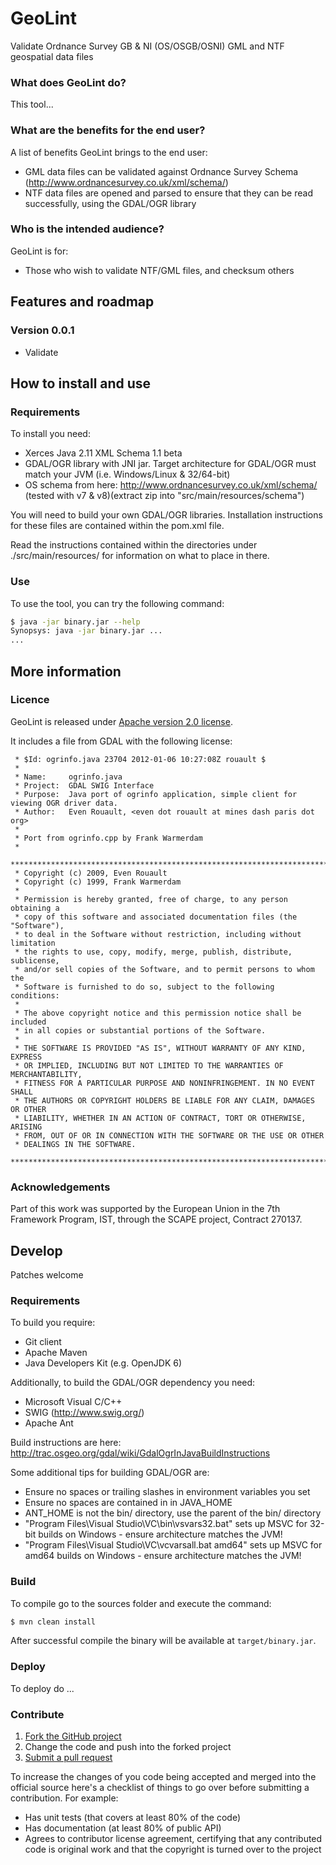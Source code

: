 # GeoLint

Validate Ordnance Survey GB & NI (OS/OSGB/OSNI) GML and NTF geospatial data files

### What does GeoLint do?

This tool...

### What are the benefits for the end user?

A list of benefits GeoLint brings to the end user:

* GML data files can be validated against Ordnance Survey Schema (http://www.ordnancesurvey.co.uk/xml/schema/)
* NTF data files are opened and parsed to ensure that they can be read successfully, using the GDAL/OGR library

### Who is the intended audience?

GeoLint is for:

* Those who wish to validate NTF/GML files, and checksum others
 
## Features and roadmap

### Version 0.0.1

* Validate 

## How to install and use

### Requirements

To install you need:

* Xerces Java 2.11 XML Schema 1.1 beta
* GDAL/OGR library with JNI jar. Target architecture for GDAL/OGR  must match your JVM (i.e. Windows/Linux & 32/64-bit)
* OS schema from here: http://www.ordnancesurvey.co.uk/xml/schema/ (tested with v7 & v8)(extract zip into "src/main/resources/schema")

You will need to build your own GDAL/OGR libraries. Installation instructions for these files are contained within the pom.xml file.

Read the instructions contained within the directories under ./src/main/resources/ for information on what to place in there.

### Use

To use the tool, you can try the following command:
```bash
$ java -jar binary.jar --help
Synopsys: java -jar binary.jar ...
...
```

## More information

### Licence

GeoLint is released under [Apache version 2.0 license](LICENSE.txt).

It includes a file from GDAL with the following license:

```/******************************************************************************
 * $Id: ogrinfo.java 23704 2012-01-06 10:27:08Z rouault $
 *
 * Name:     ogrinfo.java
 * Project:  GDAL SWIG Interface
 * Purpose:  Java port of ogrinfo application, simple client for viewing OGR driver data.
 * Author:   Even Rouault, <even dot rouault at mines dash paris dot org>
 *
 * Port from ogrinfo.cpp by Frank Warmerdam
 *
 ******************************************************************************
 * Copyright (c) 2009, Even Rouault
 * Copyright (c) 1999, Frank Warmerdam
 *
 * Permission is hereby granted, free of charge, to any person obtaining a
 * copy of this software and associated documentation files (the "Software"),
 * to deal in the Software without restriction, including without limitation
 * the rights to use, copy, modify, merge, publish, distribute, sublicense,
 * and/or sell copies of the Software, and to permit persons to whom the
 * Software is furnished to do so, subject to the following conditions:
 *
 * The above copyright notice and this permission notice shall be included
 * in all copies or substantial portions of the Software.
 *
 * THE SOFTWARE IS PROVIDED "AS IS", WITHOUT WARRANTY OF ANY KIND, EXPRESS
 * OR IMPLIED, INCLUDING BUT NOT LIMITED TO THE WARRANTIES OF MERCHANTABILITY,
 * FITNESS FOR A PARTICULAR PURPOSE AND NONINFRINGEMENT. IN NO EVENT SHALL
 * THE AUTHORS OR COPYRIGHT HOLDERS BE LIABLE FOR ANY CLAIM, DAMAGES OR OTHER
 * LIABILITY, WHETHER IN AN ACTION OF CONTRACT, TORT OR OTHERWISE, ARISING
 * FROM, OUT OF OR IN CONNECTION WITH THE SOFTWARE OR THE USE OR OTHER
 * DEALINGS IN THE SOFTWARE.
 ****************************************************************************/
 ```

### Acknowledgements

Part of this work was supported by the European Union in the 7th Framework Program, IST, through the SCAPE project, Contract 270137.

## Develop

Patches welcome

### Requirements

To build you require:

* Git client
* Apache Maven
* Java Developers Kit (e.g. OpenJDK 6)

Additionally, to build the GDAL/OGR dependency you need:

* Microsoft Visual C/C++
* SWIG (http://www.swig.org/)
* Apache Ant

Build instructions are here: http://trac.osgeo.org/gdal/wiki/GdalOgrInJavaBuildInstructions

Some additional tips for building GDAL/OGR are:

 * Ensure no spaces or trailing slashes in environment variables you set
 * Ensure no spaces are contained in in JAVA_HOME 
 * ANT_HOME is not the bin/ directory, use the parent of the bin/ directory
 * "Program Files\Visual Studio\VC\bin\vsvars32.bat" sets up MSVC for 32-bit builds on Windows - ensure architecture matches the JVM!
 * "Program Files\Visual Studio\VC\vcvarsall.bat amd64" sets up MSVC for amd64 builds on Windows - ensure architecture matches the JVM!

### Build

To compile go to the sources folder and execute the command:

```bash
$ mvn clean install
```

After successful compile the binary will be available at `target/binary.jar`.

### Deploy

To deploy do ...

### Contribute

1. [Fork the GitHub project](https://help.github.com/articles/fork-a-repo)
2. Change the code and push into the forked project
3. [Submit a pull request](https://help.github.com/articles/using-pull-requests)

To increase the changes of you code being accepted and merged into the official source here's a checklist of things to go over before submitting a contribution. For example:

* Has unit tests (that covers at least 80% of the code)
* Has documentation (at least 80% of public API)
* Agrees to contributor license agreement, certifying that any contributed code is original work and that the copyright is turned over to the project
